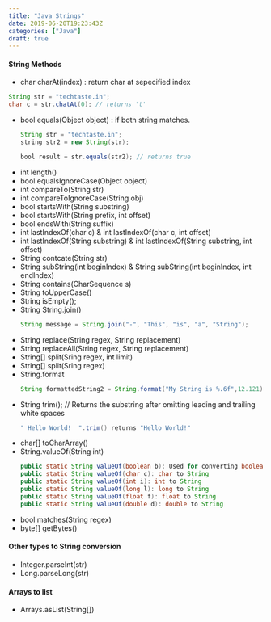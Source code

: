 ```yaml
---
title: "Java Strings"
date: 2019-06-20T19:23:43Z
categories: ["Java"]
draft: true
---
```


#### **String Methods**
* char charAt(index) : return char at sepecified index
``` java
String str = "techtaste.in";
char c = str.chatAt(0); // returns 't'
```

* bool equals(Object object) : if both string matches.
	``` java
	String str = "techtaste.in";
	string str2 = new String(str);
	
	bool result = str.equals(str2); // returns true
	```
* int length()
* bool equalsIgnoreCase(Object object)
* int compareTo(String str)
* int compareToIgnoreCase(String obj)
* bool startsWith(String substring)
* bool startsWith(String prefix, int offset)
* bool endsWith(String suffix)
* int lastIndexOf(char c) & int lastIndexOf(char c, int offset)
* int lastIndexOf(String substring) & int lastIndexOf(String substring, int offset)
* String contcate(String str)
* String subString(int beginIndex) & String subString(int beginIndex, int endIndex) 
* String contains(CharSequence s)
* String toUpperCase()
* String isEmpty();
* String String.join()
	``` java
	String message = String.join("-", "This", "is", "a", "String");
	``` 
* String replace(String regex, String replacement)
* String replaceAll(String regex, String replacement)
* String[] split(Sring regex, int limit)
* String[] split(Sring regex)
* String.format
	``` java
	String formattedString2 = String.format("My String is %.6f",12.121);
	```
* String trim(); // Returns the substring after omitting leading and trailing white spaces
	``` java
	" Hello World!  ".trim() returns "Hello World!"
	```
* char[] toCharArray()
* String.valueOf(String int)
	``` java
	public static String valueOf(boolean b): Used for converting boolean value to a String
	public static String valueOf(char c): char to String
	public static String valueOf(int i): int to String
	public static String valueOf(long l): long to String
	public static String valueOf(float f): float to String
	public static String valueOf(double d): double to String
	```
* bool matches(String regex)
* byte[] getBytes()

#### Other types to String conversion
* Integer.parseInt(str)
* Long.parseLong(str)

#### Arrays to list
* Arrays.asList(String[])